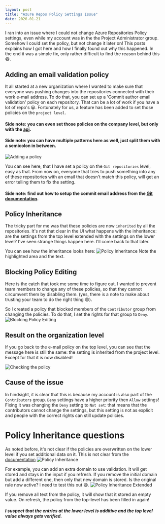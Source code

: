 ```yaml
---
layout: post
title: "Azure Repos Policy Settings Issue"
date: 2020-01-21
---
```


I ran into an issue where I could not change Azure Repositories Policy settings, even while my account was in the the Project Administrator group. Somehow I could set the policy, but not change it later on! This posts explains how I got here and how I finally found out why this happened. In the end it was a simple fix, only rather difficult to find the reason behind this 😄.

## Adding an email validation policy
It all started at a new organization where I wanted to make sure that everyone was pushing changes into the repositories connected with their work e-mail address. To do that, you can set up a 'Commit author email validation' policy on each repository. That can be a lot of work if you have a lot of repo's 😀. Fortunately for us, a feature has been added to set those policies on the `project level`.
#### Side note: you can even set those policies on the company level, but only with the [api](https://jessehouwing.net/azure-repos-git-configuring-standard-policies-on-repositories/).
#### Side note: you can have multiple patterns here as well, just split them with a semicolon in between.

![Adding a policy](/images/2020/20200121/2020/20200121_AddingPolicy.png)

You can see here, that I have set a policy on the `Git repositories` level, easy as that. From now on, everyone that tries to push something into any of these repositories with an email that doesn't match this policy, will get an error telling them to fix the setting.
#### Side note: find out how to setup the commit email address from the [Git documentation](https://git-scm.com/docs/user-manual#telling-git-your-name).

## Policy Inheritance
The tricky part for me was that these policies are now `inherited` by all the repositories. It's not that clear in the UI what happens with the inheritance: are the settings from the top level extended with the settings on the lower level? I've seen strange things happen here. I'll come back to that later.

You can see how the inheritance looks here:
![Policy Inheritance](/images/2020/20200121/2020/20200121_PolicyInheritance.png)
Note the highlighted area and the text.

## Blocking Policy Editing
Here is the catch that took me some time to figure out. I wanted to prevent team members to change any of these policies, so that they cannot circumvent them by disabling them. (yes, there is a note to make about trusting your team to do the right thing 😄).

So I created a policy that blocked members of the `Contributor` group from changing the policies. To do that, I set the rights for that group to `Deny`.
![Blocking Policy Editing](/images/2020/20200121/2020/20200121_BlockingPolicyEditing.png)

## Result on the organization level
If you go back to the e-mail policy on the top level, you can see that the message here is still the same: the setting is inherited from the project level. Except for that it is now disabled!

![Checking the policy](/images/2020/20200121/2020/20200121_PolicyInheritanceEditingBlocked.png)

## Cause of the issue
In hindsight, it is clear that this is because my account is also part of the `Contributors` group. `Deny` settings have a higher priority then `Allow` settings! Fixing it was changing the `Deny` setting to `Not set`: that means that the contributors cannot change the settings, but this setting is not as explicit and people with the correct rights can still update policies.

# Policy Inheritance questions
As noted before, it's not clear if the policies are overwritten on the lower level if you set additional data on it. This is not clear from the [documentation](https://docs.microsoft.com/en-us/azure/devops/organizations/security/permissions?view=azure-devops&tabs=preview-page#git-repository-permissions-object-level&WT.mc_id=DOP-MVP-5003719)
![Policy Inheritance](/images/2020/20200121/2020/20200121_PolicyInheritance.png)

For example, you can add an extra domain to use validation. It will get stored and stays in the input if you refresh.
If you remove the initial domain but add a different one, then only that new domain is stored. Is the original rule now active? I need to test this out 😄.
![Policy Inheritance Extended](/images/2020/20200121/2020/20200121_PolicyInheritanceExtend.png)

If you remove all text from the policy, it will show that it stored an empty value. On refresh, the policy from the top-level has been filled in again!
##### I suspect that the entries at the lower level is additive and the top level value always gets verified.
